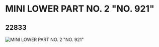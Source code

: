 # MINI LOWER PART NO. 2 "NO. 921"
## 22833
![MINI LOWER PART NO. 2 "NO. 921"](https://lc-www-live-s.legocdn.com/media/bricks/5/2/6122711.jpg)